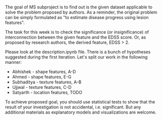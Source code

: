 The goal of MS subproject is to find out is the given dataset applicable to solve the problem proposed by authors. As a reminder, the original problem can be  simply formulated as "to estimate disease progress using lesion features". 

The task for this week is to check the significance (or insignificance) of interconnection between the given feature and the EDSS score. Or, as proposed by research authors, the derived feature, EDSS > 2. 

Please look at the description.ipynb file. There is a bunch of hypotheses suggested during the first iteration. Let's split our work in the following manner:

- Abhishek - shape features, A-D
- Ahmed - shape features, E-G 
- Subhaditya - texture features, A-B
- Ujjwal - texture features, C-D
- Satyarth - location features, TODO

To achieve proposed goal, you should use statistical tests to show that the result of your investigation is not accidental, i.e. significant. But any additional materials as explanatory models and visualizations are welcome.
